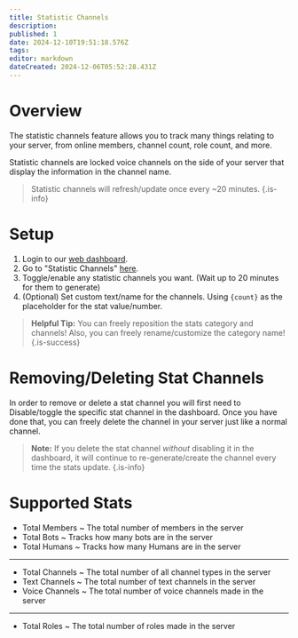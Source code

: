 ```yaml
---
title: Statistic Channels
description: 
published: 1
date: 2024-12-10T19:51:18.576Z
tags: 
editor: markdown
dateCreated: 2024-12-06T05:52:28.431Z
---
```


# Overview
The statistic channels feature allows you to track many things relating to your server, from online members, channel count, role count, and more.

Statistic channels are locked voice channels on the side of your server that display the information in the channel name.

> Statistic channels will refresh/update once every ~20 minutes.
{.is-info}

# Setup
1. Login to our [web dashboard](https://cakey.bot/dashboard/).
2. Go to "Statistic Channels" [here](https://cakey.bot/dashboard/public/statistic-channels).
3. Toggle/enable any statistic channels you want. (Wait up to 20 minutes for them to generate)
4. (Optional) Set custom text/name for the channels. Using `{count}` as the placeholder for the stat value/number.

> **Helpful Tip:** You can freely reposition the stats category and channels! Also, you can freely rename/customize the category name!
{.is-success}

# Removing/Deleting Stat Channels
In order to remove or delete a stat channel you will first need to Disable/toggle the specific stat channel in the dashboard. Once you have done that, you can freely delete the channel in your server just like a normal channel.

> **Note:** If you delete the stat channel _without_ disabling it in the dashboard, it will continue to re-generate/create the channel every time the stats update.
{.is-info}

# Supported Stats
* Total Members ~ The total number of members in the server
* Total Bots ~ Tracks how many bots are in the server
* Total Humans ~ Tracks how many Humans are in the server
<hr>

* Total Channels ~ The total number of all channel types in the server
* Text Channels ~ The total number of text channels in the server
* Voice Channels ~ The total number of voice channels made in the server
<hr>

* Total Roles ~ The total number of roles made in the server